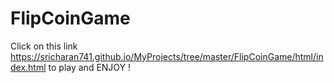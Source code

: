# FlipCoinGame
Click on this link https://sricharan741.github.io/MyProjects/tree/master/FlipCoinGame/html/index.html to play and ENJOY !
